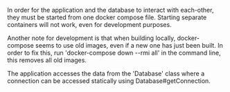 In order for the application and the database to interact with each-other, they must be started from one docker compose file.
Starting separate containers will not work, even for development purposes.

Another note for development is that when building locally, docker-compose seems to use old images, even if a new one has just been built.
In order to fix this, run 'docker-compose down --rmi all' in the command line, this removes all old images.

The application accesses the data from the 'Database' class where a connection can be accessed statically using Database#getConnection.
